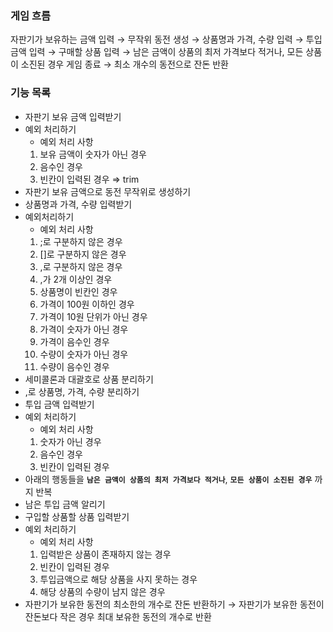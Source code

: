 ###  게임 흐름 

자판기가 보유하는 금액 입력 → 무작위 동전 생성 → 상품명과 가격, 수량 입력 → 투입 금액 입력 → 구매할 상품 입력 → 남은 금액이 상품의 최저 가격보다 적거나, 모든 상품이 소진된 경우 게임 종료 → 최소 개수의 동전으로 잔돈 반환

### 기능 목록

- 자판기 보유 금액 입력받기
- 예외 처리하기
    - 예외 처리 사항
    1. 보유 금액이 숫자가 아닌 경우
    2. 음수인 경우
    3. 빈칸이 입력된 경우 ⇒ trim
- 자판기 보유 금액으로 동전 무작위로 생성하기
- 상품명과 가격, 수량 입력받기
- 예외처리하기
    - 예외 처리 사항
    1. ;로 구분하지 않은 경우
    2. []로 구분하지 않은 경우
    3. ,로 구분하지 않은 경우
    4. ,가 2개 이상인 경우
    5. 상품명이 빈칸인 경우
    7. 가격이 100원 이하인 경우
    8. 가격이 10원 단위가 아닌 경우
    9. 가격이 숫자가 아닌 경우
    10. 가격이 음수인 경우
    11. 수량이 숫자가 아닌 경우
    12. 수량이 음수인 경우
- 세미콜론과 대괄호로 상품 분리하기
- ,로 상품명, 가격, 수량 분리하기
- 투입 금액 입력받기
- 예외 처리하기
    - 예외 처리 사항
    1. 숫자가 아닌 경우
    2. 음수인 경우
    3. 빈칸이 입력된 경우
- 아래의 행동들을 **`남은 금액이 상품의 최저 가격보다 적거나`**, **`모든 상품이 소진된 경우`** 까지 반복
- 남은 투입 금액 알리기
- 구입할 상품할 상품 입력받기
- 예외 처리하기
    - 예외 처리 사항
    1. 입력받은 상품이 존재하지 않는 경우
    2. 빈칸이 입력된 경우
    3. 투입금액으로 해당 상품을 사지 못하는 경우
    4. 해당 상품의 수량이 남지 않은 경우
- 자판기가 보유한 동전의 최소한의 개수로 잔돈 반환하기
  → 자판기가 보유한 동전이 잔돈보다 작은 경우 최대 보유한 동전의 개수로 반환